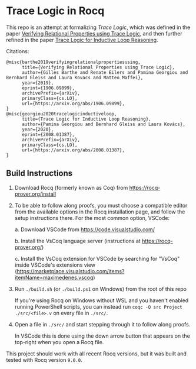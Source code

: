 # Trace Logic in Rocq

This repo is an attempt at formalizing *Trace Logic*,
which was defined in the paper [Verifying Relational Properties using Trace Logic](https://arxiv.org/abs/1906.09899),
and then further refined in the paper [Trace Logic for Inductive Loop Reasoning](https://arxiv.org/abs/2008.01387).

Citations:
```
@misc{barthe2019verifyingrelationalpropertiesusing,
      title={Verifying Relational Properties using Trace Logic}, 
      author={Gilles Barthe and Renate Eilers and Pamina Georgiou and Bernhard Gleiss and Laura Kovacs and Matteo Maffei},
      year={2019},
      eprint={1906.09899},
      archivePrefix={arXiv},
      primaryClass={cs.LO},
      url={https://arxiv.org/abs/1906.09899}, 
}
@misc{georgiou2020tracelogicinductiveloop,
      title={Trace Logic for Inductive Loop Reasoning}, 
      author={Pamina Georgiou and Bernhard Gleiss and Laura Kovács},
      year={2020},
      eprint={2008.01387},
      archivePrefix={arXiv},
      primaryClass={cs.LO},
      url={https://arxiv.org/abs/2008.01387}, 
}
```


## Build Instructions

1. Download Rocq (formerly known as Coq) from https://rocq-prover.org/install

2. To be able to follow along proofs, you must choose a compatible editor
from the available options in the Rocq installation page,
and follow the setup instructions there.
For the most common option, VSCode:

	a. Download VSCode from https://code.visualstudio.com/

	b. Install the VsCoq language server (instructions at https://rocq-prover.org/)

	c. Install the VsCoq extension for VSCode by searching for "VsCoq" inside VSCode's extensions view (https://marketplace.visualstudio.com/items?itemName=maximedenes.vscoq)

3. Run `./build.sh` (or `./build.ps1` on Windows) from the root of this repo

	If you're using Rocq on Windows without WSL
	and you haven't enabled running PowerShell scripts,
	you can instead run `coqc -Q src Project ./src/<file>.v` on every file in `./src/`.

4. Open a file in `./src/` and start stepping through it to follow along proofs.

	In VSCode this is done using the down arrow button that appears on the top-right when you open a Rocq file.

This project should work with all recent Rocq versions,
but it was built and tested with Rocq version `9.0.0`.
